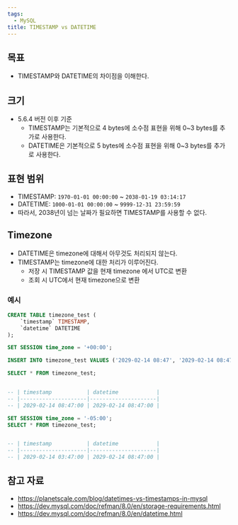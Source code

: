```yaml
---
tags:
  - MySQL
title: TIMESTAMP vs DATETIME
---
```



## 목표

- TIMESTAMP와 DATETIME의 차이점을 이해한다.

## 크기

- 5.6.4 버전 이후 기준
	- TIMESTAMP는 기본적으로 4 bytes에 소수점 표현을 위해 0~3 bytes를 추가로 사용한다.
	- DATETIME은 기본적으로 5 bytes에 소수점 표현을 위해 0~3 bytes를 추가로 사용한다.

## 표현 범위

- TIMESTAMP: `1970-01-01 00:00:00` ~ `2038-01-19 03:14:17`
- DATETIME: `1000-01-01 00:00:00` ~ `9999-12-31 23:59:59`
- 따라서, 2038년이 넘는 날짜가 필요하면 TIMESTAMP를 사용할 수 없다.

## Timezone

- DATETIME은 timezone에 대해서 아무것도 처리되지 않는다.
- TIMESTAMP는 timezone에 대한 처리가 이루어진다.
	- 저장 시 TIMESTAMP 값을 현재 timezone 에서 UTC로 변환
	- 조회 시 UTC에서 현재 timezone으로 변환

### 예시

```sql
CREATE TABLE timezone_test (
    `timestamp` TIMESTAMP,
    `datetime` DATETIME
);
```

```sql
SET SESSION time_zone = '+00:00';

INSERT INTO timezone_test VALUES ('2029-02-14 08:47', '2029-02-14 08:47');

SELECT * FROM timezone_test;


-- | timestamp           | datetime            |
-- |---------------------|---------------------|
-- | 2029-02-14 08:47:00 | 2029-02-14 08:47:00 |
```

```sql
SET SESSION time_zone = '-05:00';
SELECT * FROM timezone_test;


-- | timestamp           | datetime            |
-- |---------------------|---------------------|
-- | 2029-02-14 03:47:00 | 2029-02-14 08:47:00 |
```

## 참고 자료

- https://planetscale.com/blog/datetimes-vs-timestamps-in-mysql
- https://dev.mysql.com/doc/refman/8.0/en/storage-requirements.html
- https://dev.mysql.com/doc/refman/8.0/en/datetime.html
